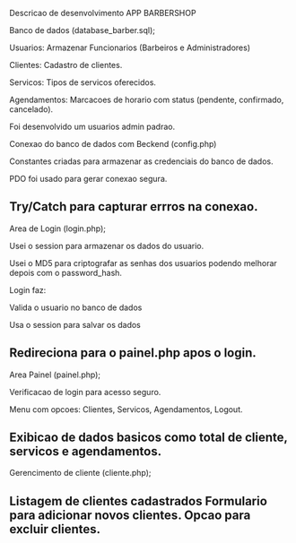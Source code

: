 Descricao de desenvolvimento APP BARBERSHOP

Banco de dados (database_barber.sql);

Usuarios: Armazenar Funcionarios (Barbeiros e Administradores)

Clientes: Cadastro de clientes.

Servicos: Tipos de servicos oferecidos.

Agendamentos: Marcacoes de horario com status (pendente, confirmado, cancelado).

Foi desenvolvido um usuarios admin padrao.


Conexao do banco de dados com Beckend (config.php)

Constantes criadas para armazenar as credenciais do banco de dados.

PDO foi usado para gerar conexao segura.

Try/Catch para capturar errros na conexao.
-------------------------------------------------------------------------------

Area de Login (login.php);

Usei o session para armazenar os dados do usuario.

Usei o MD5 para criptografar as senhas dos usuarios podendo melhorar depois
com o password_hash.

Login faz:

Valida o usuario no banco de dados

Usa o session para salvar os dados

Redireciona para o painel.php apos o login.
----------------------------------------------------------------------------------

Area Painel (painel.php);

Verificacao de login para acesso seguro.

Menu com opcoes: Clientes, Servicos, Agendamentos, Logout.

Exibicao de dados basicos como total de cliente, servicos e agendamentos.
----------------------------------------------------------------------------------

Gerencimento de cliente (cliente.php);

Listagem de clientes cadastrados
Formulario para adicionar novos clientes.
Opcao para excluir clientes.
----------------------------------------------------------------------------------